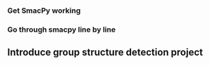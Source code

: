 

<!-- will return to this on day 4 when we deal with metadata and ML output -->
### Get SmacPy working


### Go through smacpy line by line


## Introduce group structure detection project
